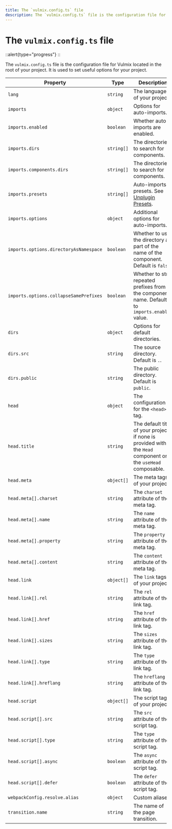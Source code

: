 ```yaml
---
title: The `vulmix.config.ts` file
description: The `vulmix.config.ts` file is the configuration file for Vulmix. It is used to set useful options for your project.
---
```


# The `vulmix.config.ts` file

::alert{type="progress"}
<under-construction />
::

The `vulmix.config.ts` file is the configuration file for Vulmix located in the root of your project. It is used to set useful options for your project.

| Property                               | Type       | Description                                                                                                     |
| -------------------------------------- | ---------- | --------------------------------------------------------------------------------------------------------------- |
| `lang`                                 | `string`   | The language of your project.                                                                                   |
| `imports`                              | `object`   | Options for auto-imports.                                                                                       |
| `imports.enabled`                      | `boolean`  | Whether auto-imports are enabled.                                                                               |
| `imports.dirs`                         | `string[]` | The directories to search for components.                                                                       |
| `imports.components.dirs`              | `string[]` | The directories to search for components.                                                                       |
| `imports.presets`                      | `string[]` | Auto-imports presets. See [Unplugin Presets](https://github.com/unplugin/unplugin-auto-import#package-presets). |
| `imports.options`                      | `object`   | Additional options for auto-imports.                                                                            |
| `imports.options.directoryAsNamespace` | `boolean`  | Whether to use the directory as part of the name of the component. Default is `false`.                          |
| `imports.options.collapseSamePrefixes` | `boolean`  | Whether to strip repeated prefixes from the component name. Default to `imports.enabled` value.                 |
| `dirs`                                 | `object`   | Options for default directories.                                                                                |
| `dirs.src`                             | `string`   | The source directory. Default is `.`.                                                                           |
| `dirs.public`                          | `string`   | The public directory. Default is `public`.                                                                      |
| `head`                                 | `object`   | The configuration for the `<head>` tag.                                                                         |
| `head.title`                           | `string`   | The default title of your project if none is provided with the `Head` component or the `useHead` composable.    |
| `head.meta`                            | `object[]` | The meta tags of your project.                                                                                  |
| `head.meta[].charset`                  | `string`   | The `charset` attribute of the meta tag.                                                                        |
| `head.meta[].name`                     | `string`   | The `name` attribute of the meta tag.                                                                           |
| `head.meta[].property`                 | `string`   | The `property` attribute of the meta tag.                                                                       |
| `head.meta[].content`                  | `string`   | The `content` attribute of the meta tag.                                                                        |
| `head.link`                            | `object[]` | The `link` tags of your project.                                                                                |
| `head.link[].rel`                      | `string`   | The `rel` attribute of the link tag.                                                                            |
| `head.link[].href`                     | `string`   | The `href` attribute of the link tag.                                                                           |
| `head.link[].sizes`                    | `string`   | The `sizes` attribute of the link tag.                                                                          |
| `head.link[].type`                     | `string`   | The `type` attribute of the link tag.                                                                           |
| `head.link[].hreflang`                 | `string`   | The `hreflang` attribute of the link tag.                                                                       |
| `head.script`                          | `object[]` | The script tags of your project.                                                                                |
| `head.script[].src`                    | `string`   | The `src` attribute of the script tag.                                                                          |
| `head.script[].type`                   | `string`   | The `type` attribute of the script tag.                                                                         |
| `head.script[].async`                  | `boolean`  | The `async` attribute of the script tag.                                                                        |
| `head.script[].defer`                  | `boolean`  | The `defer` attribute of the script tag.                                                                        |
| `webpackConfig.resolve.alias`          | `object`   | Custom aliases.                                                                                                 |
| `transition.name`                      | `string`   | The name of the page transition.                                                                                |
